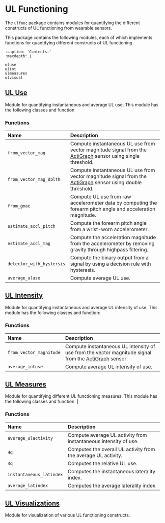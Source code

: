 
# UL Functioning

The `ulfunc` package contains modules for quantifying the different constructs of UL functioning from wearable sensors. 

This package contains the following modules, each of which implements functions for quantifying different constructs of UL functioning.

```{toctree}
:caption: 'Contents:'
:maxdepth: 1

uluse
ulint
ulmeasures
ulvisual
```

## [UL Use](uluse)
Module for quantifying instantaneous and average UL use. This module has the following classes and function:

### Functions
| Name | Description |
|:-----|:------------|
| `from_vector_mag` | Compute instantaneous UL use from vector magnitude signal from the [ActiGraph](https://theactigraph.com/) sensor using single threshold. |
| `from_vector_mag_dblth` | Compute instantaneous UL use from vector magnitude signal from the [ActiGraph](https://theactigraph.com/) sensor using double threshold. |
| `from_gmac` | Compute UL use from raw accelerometer data by computing the forearm pitch angle and acceleration magnitude. |
| `estimate_accl_pitch` | Compute the forearm pitch angle from a wrist-worn accelerometer. |
| `estimate_accl_mag` | Compute the acceleration magnitude from the accelerometer by removing gravity through highpass filtering. |
| `detector_with_hystersis` | Compute the binary output from a signal by using a decision rule with hysteresis. |
| `average_uluse` | Compute average UL use.|

## [UL Intensity](ulint)
Module for quantifying instantaneous and average UL intensity of use. This module has the following classes and function:

### Functions
| Name | Description |
|:-----|:------------|
| `from_vector_magnitude`| Compute instantaneous UL intensity of use from the vector magnitude signal from the [ActiGraph](https://theactigraph.com/) sensor. |
| `average_intuse` | Compute average UL intensity of use.|

## [UL Measures](ulmeasures)
Module for quantifying different UL functioning measures. This module has the following classes and function:
|
### Functions
| Name | Description |
|:-----|:------------|
| `average_ulactivity` | Compute average UL activity from instantaneous intensity of use. |
| `Hq` | Computes the overall UL activity from the average UL activity. |
| `Rq` | Computes the relative UL use. |
| `instantaneous_latindex` | Computes the instantaneous laterality index. |
| `average_latindex` | Computes the average laterality index. |

## [UL Visualizations](ulvisual)
Module for visualization of various UL functioning constructs.
